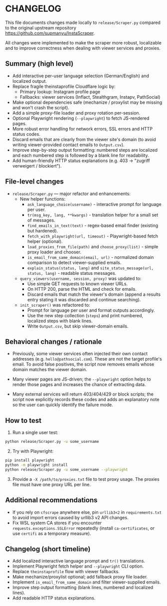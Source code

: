 # CHANGELOG

This file documents changes made locally to `release/Scraper.py` compared to the original upstream repository https://github.com/supmanyu/InstaScraper.

All changes were implemented to make the scraper more robust, localizable and to improve correctness when dealing with viewer services and proxies.

## Summary (high level)
- Add interactive per-user language selection (German/English) and localized output.
- Replace fragile theinstaprofile Cloudflare logic by:
  - Primary lookup: Instagram profile page
  - Fallbacks: viewer services (Inflact, Stealthgram, Instapv, PathSocial)
- Make optional dependencies safe (mechanize / proxylist may be missing and won't crash the script).
- Add a simple proxy-file loader and proxy rotation per-session.
- Optional Playwright rendering (`--playwright`) to fetch JS-rendered pages.
- More robust error handling for network errors, SSL errors and HTTP status codes.
- Discard emails that are clearly from the viewer site's domain (to avoid writing viewer-provided contact emails to `Output.csv`).
- Improve step-by-step output formatting: numbered steps are localized and each numbered step is followed by a blank line for readability.
- Add human-friendly HTTP status explanations (e.g. 403 -> "zugriff verweigert / blockiert").

## File-level changes
- `release/Scraper.py` — major refactor and enhancements:
  - New helper functions:
    - `ask_language_choice(username)` - interactive prompt for language per user.
    - `tr(msg_key, lang, **kwargs)` - translation helper for a small set of messages.
    - `find_emails_in_text(text)` - regex-based email finder (existing but hardened).
    - `fetch_with_playwright(url, timeout)` - Playwright-based fetch helper (optional).
    - `load_proxies_from_file(path)` and `choose_proxy(list)` - simple proxy loader and chooser.
    - `is_email_from_same_domain(email, url)` - normalized domain comparison to detect viewer-supplied emails.
    - `explain_status(status, lang)` and `site_status_message(url, status, lang)` - readable status messages.
  - `query_viewers(username, session, proxy)` was updated to:
    - Use simple GET requests to known viewer URLs.
    - On HTTP 200, parse the HTML and check for emails.
    - Discard emails that match the viewer's domain (append a results entry stating it was discarded and continue searching).
  - `init_scraper()` was refactored to:
    - Prompt for language per user and format outputs accordingly.
    - Use the new step collection (`steps`) and print numbered, localized steps with blank lines.
    - Write `Output.csv`, but skip viewer-domain emails.

## Behavioral changes / rationale
- Previously, some viewer services often injected their own contact addresses (e.g. `hello@pathsocial.com`). These are not the target profile's email. To avoid false positives, the script now removes emails whose domain matches the viewer domain.

- Many viewer pages are JS-driven; the `--playwright` option helps to render those pages and increases the chance of extracting data.

- Many external services will return 403/404/429 or block scripts; the script now explicitly records these codes and adds an explanatory note so the user can quickly identify the failure mode.

## How to test
1. Run a single user test:

```bash
python release/Scraper.py -u some_username
```

2. Try with Playwright:

```bash
pip install playwright
python -m playwright install
python release/Scraper.py -u some_username --playwright
```

3. Provide a `-X /path/to/proxies.txt` file to test proxy usage. The proxies file must have one proxy URL per line.

## Additional recommendations
- If you rely on `cfscrape` anywhere else, pin `urllib3<2` in `requirements.txt` to avoid import errors caused by urllib3 v2 API changes.
- Fix WSL system CA stores if you encounter `requests.exceptions.SSLError` repeatedly (install `ca-certificates`, or use `certifi` as a temporary measure).

## Changelog (short timeline)
- Add localized interactive language prompt and `tr()` translations.
- Implement Playwright fetch helper and `--playwright` CLI option.
- Replace `theinstaprofile` flow with viewer fallbacks.
- Make mechanize/proxylist optional; add fallback proxy file loader.
- Implement `is_email_from_same_domain` and filter viewer-supplied emails.
- Improve step output formatting (blank lines, numbered and localized lines).
- Add readable HTTP status explanations.